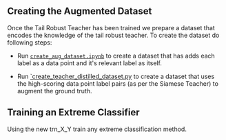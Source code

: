 ## Creating the Augmented Dataset

Once the Tail Robust Teacher has been trained we prepare a dataset that encodes the knowledge of the tail robust teacher. To create the dataset do following steps:

* Run [`create_aug_dataset.ipynb`](./create_aug_dataset.ipynb) to create a dataset that has adds each label as a data point and it's relevant label as itself.

* Run [`create_teacher_distilled_dataset.py](./create_teacher_distilled_dataset.py) to create a dataset that uses the high-scoring data point label pairs (as per the Siamese Teacher) to augment the ground truth.


## Training an Extreme Classifier

Using the new trn_X_Y train any extreme classification method.